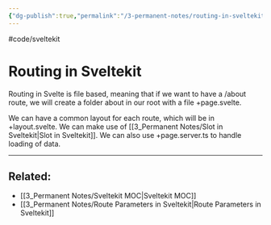 ```yaml
---
{"dg-publish":true,"permalink":"/3-permanent-notes/routing-in-sveltekit/","created":"2023-07-24T22:04:05.418+02:00","updated":"2023-08-02T21:49:19.064+02:00"}
---
```


#code/sveltekit

# Routing in Sveltekit

Routing in Svelte is file based, meaning that if we want to have a /about route, we will create a folder about in our root with a file +page.svelte.

We can have a common layout for each route, which will be in +layout.svelte.
We can make use of [[3_Permanent Notes/Slot in Sveltekit\|Slot in Sveltekit]].
We can also use +page.server.ts to handle loading of data.

---
## Related:
- [[3_Permanent Notes/Sveltekit MOC\|Sveltekit MOC]]
- [[3_Permanent Notes/Route Parameters in Sveltekit\|Route Parameters in Sveltekit]]